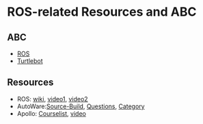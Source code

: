 # ROS-related Resources and ABC

## ABC
- [ROS](ROS.md)
- [Turtlebot](Turtlebot.md)

## Resources
- ROS: [wiki](http://wiki.ros.org/), [video1](https://www.bilibili.com/video/BV1vb41177qN), [video2](https://www.bilibili.com/video/BV1zt411G7Vn)
- AutoWare:[Source-Build](https://github.com/Autoware-AI/autoware.ai/wiki/Source-Build), [Questions](https://answers.ros.org/questions/scope:all/sort:activity-desc/tags:autoware/page:1/), [Category](https://discourse.ros.org/c/autoware/46)
- Apollo: [Courselist](https://apollo.auto/devcenter/courselist_cn.html?target=1), [video](https://www.bilibili.com/video/BV1M4411g7g3/)
